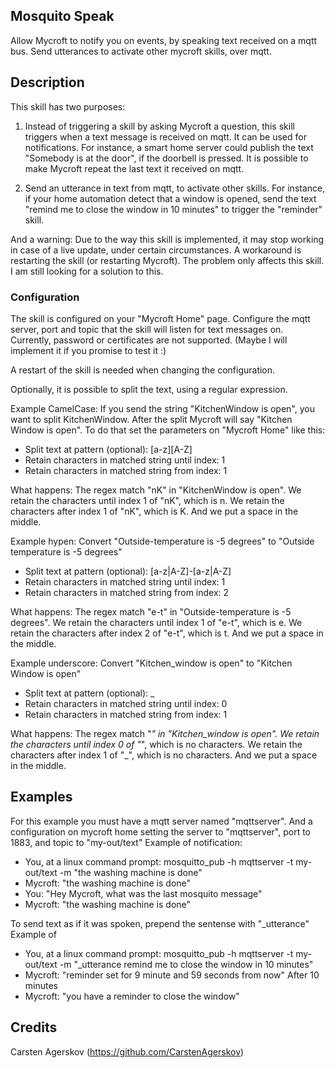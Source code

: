 ## Mosquito Speak
Allow Mycroft to notify you on events, by speaking text received on a mqtt bus.
Send utterances to activate other mycroft skills, over mqtt.

## Description
This skill has two purposes:
1) Instead of triggering a skill by asking Mycroft a question, this skill triggers when a text message is received on mqtt.
It can be used for notifications. For instance, a smart home server could publish the text "Somebody is at the door", if the doorbell is pressed.
It is possible to make Mycroft repeat the last text it received on mqtt.

2) Send an utterance in text from mqtt, to activate other skills. For instance, if your
home automation detect that a window is opened, send the text "remind me to close the window in 10 minutes" to
trigger the "reminder" skill.

And a warning: Due to the way this skill is implemented, it may stop working in case of a live update, under certain circumstances. A workaround is restarting the skill (or restarting Mycroft).
The problem only affects this skill. I am still looking for a solution to this.


### Configuration
The skill is configured on your "Mycroft Home" page. Configure the mqtt server, port and topic that the skill will listen for text messages on.
Currently, password or certificates are not supported. (Maybe I will implement it if you promise to test it :)

A restart of the skill is needed when changing the configuration.

Optionally, it is possible to split the text, using a regular expression.

Example CamelCase: If you send the string "KitchenWindow is open",
you want to split KitchenWindow. After the split Mycroft will say "Kitchen Window is open". To do that set the parameters on "Mycroft Home" like this:
* Split text at pattern (optional): [a-z][A-Z]
* Retain characters in matched string until index: 1
* Retain characters in matched string from index: 1

What happens: The regex match "nK" in "KitchenWindow is open". We retain the characters until index 1 of "nK", which is n.
We retain the characters after index 1 of "nK", which is K. And we put a space in the middle.

Example hypen: Convert "Outside-temperature is -5 degrees" to "Outside temperature is -5 degrees"
* Split text at pattern (optional): [a-z|A-Z]-[a-z|A-Z]
* Retain characters in matched string until index: 1
* Retain characters in matched string from index: 2

What happens: The regex match "e-t" in "Outside-temperature is -5 degrees".  We retain the characters until index 1 of "e-t", which is e.
We retain the characters after index 2 of "e-t", which is t. And we put a space in the middle.

Example underscore: Convert "Kitchen_window is open" to "Kitchen Window is open"
* Split text at pattern (optional): _
* Retain characters in matched string until index: 0
* Retain characters in matched string from index: 1

What happens: The regex match "_" in "Kitchen_window is open".  We retain the characters until index 0 of "_", which is no characters.
We retain the characters after index 1 of "_", which is no characters. And we put a space in the middle.


## Examples
For this example you must have a mqtt server named "mqttserver". And a configuration on mycroft home setting the server to "mqttserver", port to 1883, and topic to "my-out/text"
Example of notification:
* You, at a linux command prompt: mosquitto_pub -h mqttserver -t my-out/text -m "the washing machine is done"
* Mycroft: "the washing machine is done"
* You: "Hey Mycroft, what was the last mosquito message"
* Mycroft: "the washing machine is done"

To send text as if it was spoken, prepend the sentense with "_utterance"
Example of
* You, at a linux command prompt: mosquitto_pub -h mqttserver -t my-out/text -m "_utterance remind me to close the window in 10 minutes"
* Mycroft: "reminder set for 9 minute and 59 seconds from now"
After 10 minutes
* Mycroft: "you have a reminder to close the window"


## Credits
Carsten Agerskov (https://github.com/CarstenAgerskov)
